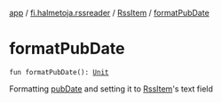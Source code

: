 [app](../../index.md) / [fi.halmetoja.rssreader](../index.md) / [RssItem](index.md) / [formatPubDate](./format-pub-date.md)

# formatPubDate

`fun formatPubDate(): `[`Unit`](https://kotlinlang.org/api/latest/jvm/stdlib/kotlin/-unit/index.html)

Formatting [pubDate](pub-date.md) and setting it to [RssItem](index.md)'s text field

